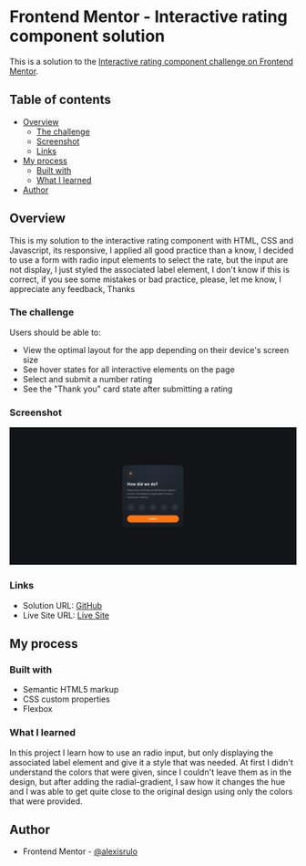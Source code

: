 # Frontend Mentor - Interactive rating component solution

This is a solution to the [Interactive rating component challenge on Frontend Mentor](https://www.frontendmentor.io/challenges/interactive-rating-component-koxpeBUmI).

## Table of contents

- [Overview](#overview)
  - [The challenge](#the-challenge)
  - [Screenshot](#screenshot)
  - [Links](#links)
- [My process](#my-process)
  - [Built with](#built-with)
  - [What I learned](#what-i-learned)
- [Author](#author)

## Overview

This is my solution to the interactive rating component with HTML, CSS and Javascript, its responsive, I applied all good practice than a know, I decided to use a form with radio input elements to select the rate, but the input are not display, I just styled the associated label element, I don't know if this is correct, if you see some mistakes or bad practice, please, let me know, I appreciate any feedback, Thanks

### The challenge

Users should be able to:

- View the optimal layout for the app depending on their device's screen size
- See hover states for all interactive elements on the page
- Select and submit a number rating
- See the "Thank you" card state after submitting a rating

### Screenshot

![](./screenshot.png)

### Links

- Solution URL: [GitHub](https://your-solution-url.com)
- Live Site URL: [Live Site](https://your-live-site-url.com)

## My process

### Built with

- Semantic HTML5 markup
- CSS custom properties
- Flexbox


### What I learned

In this project I learn how to use an radio input, but only displaying the associated label element and give it a style that was needed.
At first I didn't understand the colors that were given, since I couldn't leave them as in the design, but after adding the radial-gradient, I saw how it changes the hue and I was able to get quite close to the original design using only the colors that were provided.


## Author

- Frontend Mentor - [@alexisrulo](https://www.frontendmentor.io/profile/alexisrulo)
